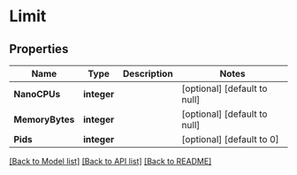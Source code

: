 # Limit

## Properties
Name | Type | Description | Notes
------------ | ------------- | ------------- | -------------
**NanoCPUs** | **integer** |  | [optional] [default to null]
**MemoryBytes** | **integer** |  | [optional] [default to null]
**Pids** | **integer** |  | [optional] [default to 0]

[[Back to Model list]](../README.md#documentation-for-models) [[Back to API list]](../README.md#documentation-for-api-endpoints) [[Back to README]](../README.md)


